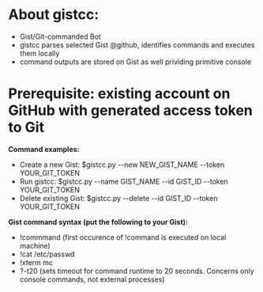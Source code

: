 # About gistcc:
* Gist/Git-commanded Bot 
* gistcc parses selected Gist @github, identifies commands and executes them locally
* command outputs are stored on Gist as well prividing primitive console

# Prerequisite: existing account on GitHub with generated access token to Git

**Command examples:**
* Create a new Gist: $gistcc.py --new NEW_GIST_NAME --token YOUR_GIT_TOKEN
* Run gistcc: $gistcc.py --name GIST_NAME --id GIST_ID --token YOUR_GIT_TOKEN
* Delete existing Gist: $gistcc.py --delete --id GIST_ID --token YOUR_GIT_TOKEN
    
**Gist command syntax (put the following to your Gist):**
* !commmand (first occurence of !command is executed on local machine)
* !cat /etc/passwd
* !xterm mc 
* ?-t20 (sets timeout for command runtime to 20 seconds. Concerns only console commands, not external processes)

